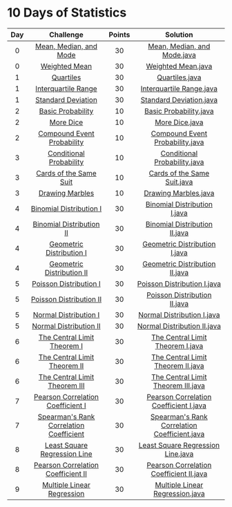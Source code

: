 # 10 Days of Statistics

| Day |                                                          Challenge                                                         | Points |                                                                                          Solution                                                                                         |
|:---:|:--------------------------------------------------------------------------------------------------------------------------:|:------:|:-----------------------------------------------------------------------------------------------------------------------------------------------------------------------------------------:|
|  0  | [Mean, Median, and Mode](https://www.hackerrank.com/challenges/s10-basic-statistics)                                       |   30   | [Mean, Median, and Mode.java](https://github.com/chendddong/hackerRank/blob/master/10%20Days%20of%20Statistics/Day%200%20-%20Mean%2C%20Median%2C%20and%20Mode/Mean%2C%20Median%2C%20and%20Mode.java)                |
|  0  | [Weighted Mean](https://www.hackerrank.com/challenges/s10-weighted-mean)                                                   |   30   | [Weighted Mean.java](https://github.com/chendddong/hackerRank/tree/master/10%20Days%20of%20Statistics/Day%200%20-%20Weighted%20Mean)                                 |
|  1  | [Quartiles](https://www.hackerrank.com/challenges/s10-quartiles)                                                           |   30   | [Quartiles.java](https://github.com/chendddong/hackerRank/tree/master/10%20Days%20of%20Statistics/Day%201%20-%20Quartiles)                                       |
|  1  | [Interquartile Range](https://www.hackerrank.com/challenges/s10-interquartile-range)                                       |   30   | [Interquartile Range.java](https://github.com/chendddong/hackerRank/blob/master/10%20Days%20of%20Statistics/Day%201%20-%20Interquartile%20Range/Interquartile%20Range.java)                           |
|  1  | [Standard Deviation](https://www.hackerrank.com/challenges/s10-standard-deviation)                                         |   30   | [Standard Deviation.java](https://github.com/chendddong/hackerRank/blob/master/10%20Days%20of%20Statistics/Day%201%20-%20Standard%20Deviation/Standard%20Deviation.java)                            |
|  2  | [Basic Probability](https://www.hackerrank.com/challenges/s10-mcq-1)                                                       |   10   | [Basic Probability.java](https://github.com/chendddong/hackerRank/blob/master/10%20Days%20of%20Statistics/Day%202%20-%20Basic%20Probability/Basic%20Probability.java)                                   |
|  2  | [More Dice](https://www.hackerrank.com/challenges/s10-mcq-2)                                                               |   10   | [More Dice.java](https://github.com/chendddong/hackerRank/blob/master/10%20Days%20of%20Statistics/Day%202%20-%20More%20Dice/More%20Dice.java)                                           |
|  2  | [Compound Event Probability](https://www.hackerrank.com/challenges/s10-mcq-3)                                              |   10   | [Compound Event Probability.java](https://github.com/chendddong/hackerRank/blob/master/10%20Days%20of%20Statistics/Day%202%20-%20Compound%20Event%20Probability/Compound%20Event%20Probability.javachendddong/hackerRank/tree/master/10%20Days%20of%20Statistics/Day%202%20-%20Compound%20Event%20Probability.java)                        |
|  3  | [Conditional Probability](https://www.hackerrank.com/challenges/s10-mcq-4)                                                 |   10   | [Conditional Probability.java](https://github.com/chendddong/hackerRank/blob/master/10%20Days%20of%20Statistics/Day%203%20-%20Conditional%20Probability/Conditional%20Probability.java)                             |
|  3  | [Cards of the Same Suit](https://www.hackerrank.com/challenges/s10-mcq-5)                                                  |   10   | [Cards of the Same Suit.java](https://github.com/chendddong/hackerRank/blob/master/10%20Days%20of%20Statistics/Day%203%20-%20Cards%20of%20the%20Same%20Suit/Cards%20of%20the%20Same%20Suit.java)                        |
|  3  | [Drawing Marbles](https://www.hackerrank.com/challenges/s10-mcq-6)                                                         |   10   | [Drawing Marbles.java](https://github.com/chendddong/hackerRank/blob/master/10%20Days%20of%20Statistics/Day%203%20-%20Drawing%20Marbles/Drawing%20Marbles.java)                                     |
|  4  | [Binomial Distribution I](https://www.hackerrank.com/challenges/s10-binomial-distribution-1)                               |   30   | [Binomial Distribution I.java](https://github.com/chendddong/hackerRank/blob/master/10%20Days%20of%20Statistics/Day%204%20-%20Binomial%20Distribution%20I/Binomial%20Distribution%20I.java)                     |
|  4  | [Binomial Distribution II](https://www.hackerrank.com/challenges/s10-binomial-distribution-2)                              |   30   | [Binomial Distribution II.java](https://github.com/chendddong/hackerRank/blob/master/10%20Days%20of%20Statistics/Day%204%20-%20Binomial%20Distribution%20II/Binomial%20Distribution%20II.java)                    |
|  4  | [Geometric Distribution I](https://www.hackerrank.com/challenges/s10-geometric-distribution-1)                             |   30   | [Geometric Distribution I.java](https://github.com/chendddong/hackerRank/blob/master/10%20Days%20of%20Statistics/Day%204%20-%20Geometric%20Distribution%20I/Geometric%20Distribution%20I.java)                    |
|  4  | [Geometric Distribution II](https://www.hackerrank.com/challenges/s10-geometric-distribution-2)                            |   30   | [Geometric Distribution II.java](https://github.com/chendddong/hackerRank/blob/master/10%20Days%20of%20Statistics/Day%204%20-%20Geometric%20Distribution%20II/Geometric%20Distribution%20II.java)                   |
|  5  | [Poisson Distribution I](https://www.hackerrank.com/challenges/s10-poisson-distribution-1)                                 |   30   | [Poisson Distribution I.java](https://github.com/chendddong/hackerRank/blob/master/10%20Days%20of%20Statistics/Day%205%20-%20Poisson%20Distribution%20I/Poisson%20Distribution%20I.java)                      |
|  5  | [Poisson Distribution II](https://www.hackerrank.com/challenges/s10-poisson-distribution-2)                                |   30   | [Poisson Distribution II.java](https://github.com/chendddong/hackerRank/blob/master/10%20Days%20of%20Statistics/Day%205%20-%20Poisson%20Distribution%20II/Poisson%20Distribution%20II.java)                     |
|  5  | [Normal Distribution I](https://www.hackerrank.com/challenges/s10-normal-distribution-1)                                   |   30   | [Normal Distribution I.java](https://github.com/chendddong/hackerRank/blob/master/10%20Days%20of%20Statistics/Day%205%20-%20Normal%20Distribution%20I/Normal%20Distribution%20I.java)                       |
|  5  | [Normal Distribution II](https://www.hackerrank.com/challenges/s10-normal-distribution-2)                                  |   30   | [Normal Distribution II.java](https://github.com/chendddong/hackerRank/blob/master/10%20Days%20of%20Statistics/Day%205%20-%20Normal%20Distribution%20II/Normal%20Distribution%20II.java)                      |
|  6  | [The Central Limit Theorem I](https://www.hackerrank.com/challenges/s10-the-central-limit-theorem-1)                       |   30   | [The Central Limit Theorem I.java](https://github.com/chendddong/hackerRank/blob/master/10%20Days%20of%20Statistics/Day%206%20-%20The%20Central%20Limit%20Theorem%20I/The%20Central%20Limit%20Theorem%20I.java)             |
|  6  | [The Central Limit Theorem II](https://www.hackerrank.com/challenges/s10-the-central-limit-theorem-2)                      |   30   | [The Central Limit Theorem II.java](https://github.com/chendddong/hackerRank/blob/master/10%20Days%20of%20Statistics/Day%206%20-%20The%20Central%20Limit%20Theorem%20II/The%20Central%20Limit%20Theorem%20II.java)            |
|  6  | [The Central Limit Theorem III](https://www.hackerrank.com/challenges/s10-the-central-limit-theorem-3)                     |   30   | [The Central Limit Theorem III.java](https://github.com/chendddong/hackerRank/blob/master/10%20Days%20of%20Statistics/Day%206%20-%20The%20Central%20Limit%20Theorem%20III/The%20Central%20Limit%20Theorem%20III.java)           |
|  7  | [Pearson Correlation Coefficient I](https://www.hackerrank.com/challenges/s10-pearson-correlation-coefficient)             |   30   | [Pearson Correlation Coefficient I.java](https://github.com/chendddong/hackerRank/blob/master/10%20Days%20of%20Statistics/Day%207%20-%20Pearson%20Correlation%20Coefficient%20I/Pearson%20Correlation%20Coefficient%20I.java)         |
|  7  | [Spearman's Rank Correlation Coefficient](https://www.hackerrank.com/challenges/s10-spearman-rank-correlation-coefficient) |   30   | [Spearman's Rank Correlation Coefficient.java](https://github.com/chendddong/hackerRank/blob/master/10%20Days%20of%20Statistics/Day%207%20-%20Spearman's%20Rank%20Correlation%20Coefficient/Spearmans%20Rank%20Correlation%20Coefficient.java) |
|  8  | [Least Square Regression Line](https://www.hackerrank.com/challenges/s10-least-square-regression-line)                     |   30   | [Least Square Regression Line.java](https://github.com/chendddong/hackerRank/blob/master/10%20Days%20of%20Statistics/Day%208%20-%20Least%20Square%20Regression%20Rate/Least%20Square%20Regression%20Rate.java)              |
|  8  | [Pearson Correlation Coefficient II](https://www.hackerrank.com/challenges/s10-mcq-7)                                      |   30   | [Pearson Correlation Coefficient II.java](https://github.com/chendddong/hackerRank/blob/master/10%20Days%20of%20Statistics/Day%208%20-%20Pearson%20Correlation%20Coefficient%20II/Pearson%20Correlation%20Coefficient%20II.java)              |
|  9  | [Multiple Linear Regression](https://www.hackerrank.com/challenges/s10-multiple-linear-regression)                         |   30   | [Multiple Linear Regression.java](https://github.com/chendddong/hackerRank/blob/master/10%20Days%20of%20Statistics/Day%209%20-%20Multiple%20Linear%20Regression/Multiple%20Linear%20Regression.java)                  |

